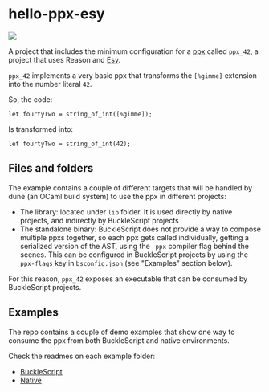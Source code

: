 # hello-ppx-esy

![](https://github.com/jchavarri/hello-ppx-esy/workflows/ppx_42%20pipeline/badge.svg)

A project that includes the minimum configuration for a [ppx](https://blog.hackages.io/reasonml-ppx-8ecd663d5640) called `ppx_42`, a project that uses Reason and [Esy](https://github.com/esy-ocaml/esy).

`ppx_42` implements a very basic ppx that transforms the `[%gimme]` extension into the number literal `42`.

So, the code:

```reason
let fourtyTwo = string_of_int([%gimme]);
```

Is transformed into:

```reason
let fourtyTwo = string_of_int(42);
```

## Files and folders

The example contains a couple of different targets that will be handled by dune (an OCaml build system)
to use the ppx in different projects:

- The library: located under `lib` folder. It is used directly by native projects, and indirectly by BuckleScript projects
- The standalone binary: BuckleScript does not provide a way to compose multiple ppxs together, so each ppx gets called individually, getting a serialized version of the AST, using the `-ppx` compiler flag behind the scenes. This can be configured in BuckleScript projects by using the `ppx-flags` key in `bsconfig.json` (see "Examples" section below).

For this reason, `ppx_42` exposes an executable that can be consumed by BuckleScript projects.

## Examples

The repo contains a couple of demo examples that show one way to consume the ppx from both BuckleScript and native environments.

Check the readmes on each example folder:

- [BuckleScript](test_bs/README.md)
- [Native](test_native/README.md)
